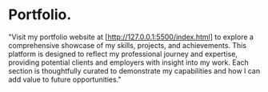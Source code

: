 # Portfolio.
"Visit my portfolio website at [http://127.0.0.1:5500/index.html] to explore a comprehensive showcase of my skills, projects, and achievements. This platform is designed to reflect my professional journey and expertise, providing potential clients and employers with insight into my work. Each section is thoughtfully curated to demonstrate my capabilities and how I can add value to future opportunities."
